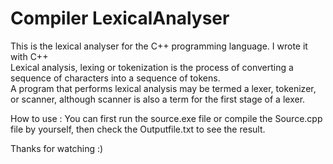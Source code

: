 # Compiler LexicalAnalyser
This is the lexical analyser for the C++ programming language. I wrote it with C++</br>
Lexical analysis, lexing or tokenization is the process of converting a sequence of characters into a sequence of tokens.</br>A program that performs lexical analysis may be termed a lexer, tokenizer, or scanner, although scanner is also a term for the first stage of a lexer.</br>
 
How to use : You can first run the source.exe file or compile the Source.cpp file by yourself,
then check the Outputfile.txt to see the result.</br>

Thanks for watching :)
